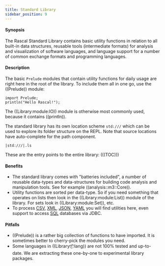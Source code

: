 ```yaml
---
title: Standard Library
sidebar_position: 9
---
```


#### Synopsis

The Rascal Standard Library contains basic utility functions in relation to all built-in data structures,
reusable tools (intermediate formats) for analysis and visualization of software languages,
and language support for a number of common exchange formats and programming languages.

#### Description

The basic `Prelude` modules that contain utility functions for daily usage are right here in the 
root of the library. To include them all in one go, use the ((Prelude)) module:

```rascal-shell
import Prelude;
println("Hello Rascal!");
```

The ((Library:module:IO)) module is otherwise most commonly used, because it contains ((println)).

The standard library has its own location scheme `std:///` which can be used to explore
its folder structure on the REPL. Note that source locations have auto-complete for the path component.

```rascal-shell
|std:///|.ls
```

These are the entry points to the entire library:
(((TOC)))

#### Benefits

* The standard library comes with "batteries included", a number of reusable data-types and data-structures for building code analysis and manipulation tools. See for example ((analysis::m3::Core)).
* Utility functions are sorted per data-type. So if you need something that operates on lists then look in the ((Library:module:List)) module of the library. For sets look in ((Library:module:Set)), etc.
* To process [CSV]((lang::csv)), [XML]((lang::xml)), [JSON]((lang::json)), [YAML]((lang::yaml)) you will find utilities here, even support to access [SQL]((resource::jdbc::JDBC)) databases via JDBC.

#### Pitfalls

* ((Prelude)) is a rather big collection of functions to have imported. It is sometimes better to cherry-pick the modules you need.
* Some languages in ((Library:package:lang)) are not 100% tested and up-to-date. We are extracting these one-by-one to experimental library packages.

